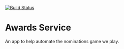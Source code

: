 [![Build Status](https://travis-ci.org/Fraser-Chapman/awards-service.svg?branch=master)](https://travis-ci.org/Fraser-Chapman/awards-service)

# Awards Service #

An app to help automate the nominations game we play.
